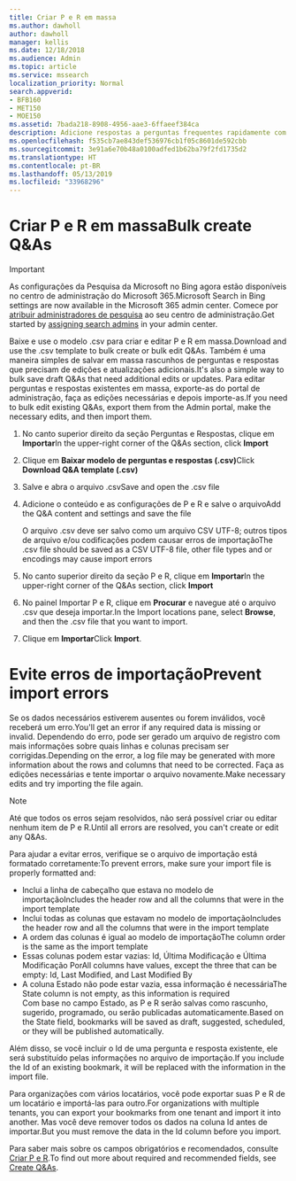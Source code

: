 ```yaml
---
title: Criar P e R em massa
ms.author: dawholl
author: dawholl
manager: kellis
ms.date: 12/18/2018
ms.audience: Admin
ms.topic: article
ms.service: mssearch
localization_priority: Normal
search.appverid:
- BFB160
- MET150
- MOE150
ms.assetid: 7bada218-8908-4956-aae3-6ffaeef384ca
description: Adicione respostas a perguntas frequentes rapidamente com ferramentas de importação no portal de administração da Pesquisa da Microsoft
ms.openlocfilehash: f535cb7ae843def536976cb1f05c8601de592cbb
ms.sourcegitcommit: 3e91a6e70b48a0100adfed1b62ba79f2fd1735d2
ms.translationtype: HT
ms.contentlocale: pt-BR
ms.lasthandoff: 05/13/2019
ms.locfileid: "33968296"
---
```

# <a name="bulk-create-qas"></a><span data-ttu-id="9d6e6-103">Criar P e R em massa</span><span class="sxs-lookup"><span data-stu-id="9d6e6-103">Bulk create Q&As</span></span>

> [!IMPORTANT]
> <span data-ttu-id="9d6e6-104">As configurações da Pesquisa da Microsoft no Bing agora estão disponíveis no centro de administração do Microsoft 365.</span><span class="sxs-lookup"><span data-stu-id="9d6e6-104">Microsoft Search in Bing settings are now available in the Microsoft 365 admin center.</span></span> <span data-ttu-id="9d6e6-105">Comece por [atribuir administradores de pesquisa](https://docs.microsoft.com/pt-BR/microsoftsearch/setup-microsoft-search#step-2-assign-search-admin-and-search-editor) ao seu centro de administração.</span><span class="sxs-lookup"><span data-stu-id="9d6e6-105">Get started by [assigning search admins](https://docs.microsoft.com/en-us/microsoftsearch/setup-microsoft-search#step-2-assign-search-admin-and-search-editor) in your admin center.</span></span>
    
<span data-ttu-id="9d6e6-106">Baixe e use o modelo .csv para criar e editar P e R em massa.</span><span class="sxs-lookup"><span data-stu-id="9d6e6-106">Download and use the .csv template to bulk create or bulk edit Q&As.</span></span> <span data-ttu-id="9d6e6-107">Também é uma maneira simples de salvar em massa rascunhos de perguntas e respostas que precisam de edições e atualizações adicionais.</span><span class="sxs-lookup"><span data-stu-id="9d6e6-107">It's also a simple way to bulk save draft Q&As that need additional edits or updates.</span></span> <span data-ttu-id="9d6e6-108">Para editar perguntas e respostas existentes em massa, exporte-as do portal de administração, faça as edições necessárias e depois importe-as.</span><span class="sxs-lookup"><span data-stu-id="9d6e6-108">If you need to bulk edit existing Q&As, export them from the Admin portal, make the necessary edits, and then import them.</span></span>
  
1. <span data-ttu-id="9d6e6-109">No canto superior direito da seção Perguntas e Respostas, clique em **Importar**</span><span class="sxs-lookup"><span data-stu-id="9d6e6-109">In the upper-right corner of the Q&As section, click **Import**</span></span>
    
2. <span data-ttu-id="9d6e6-110">Clique em **Baixar modelo de perguntas e respostas (.csv)**</span><span class="sxs-lookup"><span data-stu-id="9d6e6-110">Click **Download Q&A template (.csv)**</span></span>
    
3. <span data-ttu-id="9d6e6-111">Salve e abra o arquivo .csv</span><span class="sxs-lookup"><span data-stu-id="9d6e6-111">Save and open the .csv file</span></span>
    
4. <span data-ttu-id="9d6e6-112">Adicione o conteúdo e as configurações de P e R e salve o arquivo</span><span class="sxs-lookup"><span data-stu-id="9d6e6-112">Add the Q&A content and settings and save the file</span></span>

    <span data-ttu-id="9d6e6-113">O arquivo .csv deve ser salvo como um arquivo CSV UTF-8; outros tipos de arquivo e/ou codificações podem causar erros de importação</span><span class="sxs-lookup"><span data-stu-id="9d6e6-113">The .csv file should be saved as a CSV UTF-8 file, other file types and or encodings may cause import errors</span></span>
    
5. <span data-ttu-id="9d6e6-114">No canto superior direito da seção P e R, clique em **Importar**</span><span class="sxs-lookup"><span data-stu-id="9d6e6-114">In the upper-right corner of the Q&As section, click **Import**</span></span>
    
6. <span data-ttu-id="9d6e6-115">No painel Importar P e R, clique em **Procurar** e navegue até o arquivo .csv que deseja importar.</span><span class="sxs-lookup"><span data-stu-id="9d6e6-115">In the Import locations pane, select **Browse**, and then the .csv file that you want to import.</span></span> 
    
7. <span data-ttu-id="9d6e6-116">Clique em **Importar**</span><span class="sxs-lookup"><span data-stu-id="9d6e6-116">Click **Import**.</span></span>

# <a name="prevent-import-errors"></a><span data-ttu-id="9d6e6-117">Evite erros de importação</span><span class="sxs-lookup"><span data-stu-id="9d6e6-117">Prevent import errors</span></span>      
<span data-ttu-id="9d6e6-118">Se os dados necessários estiverem ausentes ou forem inválidos, você receberá um erro.</span><span class="sxs-lookup"><span data-stu-id="9d6e6-118">You'll get an error if any required data is missing or invalid.</span></span> <span data-ttu-id="9d6e6-119">Dependendo do erro, pode ser gerado um arquivo de registro com mais informações sobre quais linhas e colunas precisam ser corrigidas.</span><span class="sxs-lookup"><span data-stu-id="9d6e6-119">Depending on the error, a log file may be generated with more information about the rows and columns that need to be corrected.</span></span> <span data-ttu-id="9d6e6-120">Faça as edições necessárias e tente importar o arquivo novamente.</span><span class="sxs-lookup"><span data-stu-id="9d6e6-120">Make necessary edits and try importing the file again.</span></span>

> [!NOTE]
> <span data-ttu-id="9d6e6-121">Até que todos os erros sejam resolvidos, não será possível criar ou editar nenhum item de P e R.</span><span class="sxs-lookup"><span data-stu-id="9d6e6-121">Until all errors are resolved, you can't create or edit any Q&As.</span></span> 

<span data-ttu-id="9d6e6-122">Para ajudar a evitar erros, verifique se o arquivo de importação está formatado corretamente:</span><span class="sxs-lookup"><span data-stu-id="9d6e6-122">To prevent errors, make sure your import file is properly formatted and:</span></span>
- <span data-ttu-id="9d6e6-123">Inclui a linha de cabeçalho que estava no modelo de importação</span><span class="sxs-lookup"><span data-stu-id="9d6e6-123">Includes the header row and all the columns that were in the import template</span></span>
- <span data-ttu-id="9d6e6-124">Inclui todas as colunas que estavam no modelo de importação</span><span class="sxs-lookup"><span data-stu-id="9d6e6-124">Includes the header row and all the columns that were in the import template</span></span>
- <span data-ttu-id="9d6e6-125">A ordem das colunas é igual ao modelo de importação</span><span class="sxs-lookup"><span data-stu-id="9d6e6-125">The column order is the same as the import template</span></span>
- <span data-ttu-id="9d6e6-126">Essas colunas podem estar vazias: Id, Última Modificação e Última Modificação Por</span><span class="sxs-lookup"><span data-stu-id="9d6e6-126">All columns have values, except the three that can be empty: Id, Last Modified, and Last Modified By</span></span>
- <span data-ttu-id="9d6e6-127">A coluna Estado não pode estar vazia, essa informação é necessária</span><span class="sxs-lookup"><span data-stu-id="9d6e6-127">The State column is not empty, as this information is required</span></span>  
<span data-ttu-id="9d6e6-128">Com base no campo Estado, as P e R serão salvas como rascunho, sugerido, programado, ou serão publicadas automaticamente.</span><span class="sxs-lookup"><span data-stu-id="9d6e6-128">Based on the State field, bookmarks will be saved as draft, suggested, scheduled, or they will be published automatically.</span></span>

<span data-ttu-id="9d6e6-129">Além disso, se você incluir o Id de uma pergunta e resposta existente, ele será substituído pelas informações no arquivo de importação.</span><span class="sxs-lookup"><span data-stu-id="9d6e6-129">If you include the Id of an existing bookmark, it will be replaced with the information in the import file.</span></span>

<span data-ttu-id="9d6e6-130">Para organizações com vários locatários, você pode exportar suas P e R de um locatário e importá-las para outro.</span><span class="sxs-lookup"><span data-stu-id="9d6e6-130">For organizations with multiple tenants, you can export your bookmarks from one tenant and import it into another.</span></span> <span data-ttu-id="9d6e6-131">Mas você deve remover todos os dados na coluna Id antes de importar.</span><span class="sxs-lookup"><span data-stu-id="9d6e6-131">But you must remove the data in the Id column before you import.</span></span>

<span data-ttu-id="9d6e6-132">Para saber mais sobre os campos obrigatórios e recomendados, consulte [Criar P e R](create-qas.md).</span><span class="sxs-lookup"><span data-stu-id="9d6e6-132">To find out more about required and recommended fields, see [Create Q&As](create-qas.md).</span></span>

  

